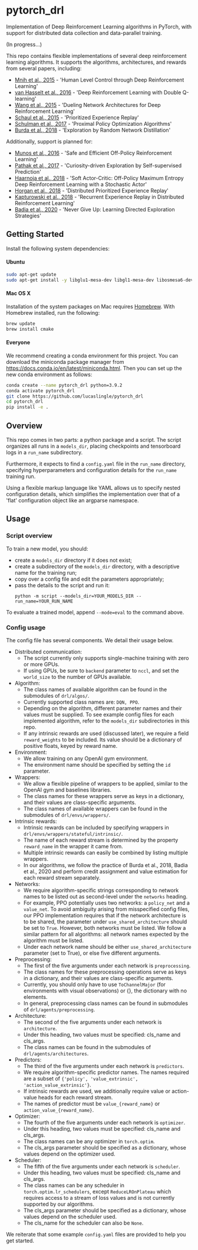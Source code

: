 # pytorch_drl
Implementation of Deep Reinforcement Learning algorithms in PyTorch, with support for distributed data collection and data-parallel training.

(In progress...)

This repo contains flexible implementations of several deep reinforcement learning algorithms.
It supports the algorithms, architectures, and rewards from several papers, including:
- [Mnih et al., 2015](https://storage.googleapis.com/deepmind-media/dqn/DQNNaturePaper.pdf) - 'Human Level Control through Deep Reinforcement Learning'
- [van Hasselt et al., 2016]((https://arxiv.org/pdf/1509.06461.pdf)) - 'Deep Reinforcement Learning with Double Q-learning'
- [Wang et al., 2015](https://arxiv.org/pdf/1511.06581.pdf) - 'Dueling Network Architectures for Deep Reinforcement Learning'
- [Schaul et al., 2015](https://arxiv.org/pdf/1511.05952.pdf) - 'Prioritized Experience Replay'
- [Schulman et al., 2017](https://arxiv.org/pdf/1707.06347.pdf) - 'Proximal Policy Optimization Algorithms'
- [Burda et al., 2018](https://arxiv.org/pdf/1810.12894.pdf) - 'Exploration by Random Network Distillation'

Additionally, support is planned for:
- [Munos et al., 2016](https://arxiv.org/pdf/1606.02647.pdf) - 'Safe and Efficient Off-Policy Reinforcement Learning'
- [Pathak et al., 2017](https://arxiv.org/pdf/1705.05363.pdf) - 'Curiosity-driven Exploration by Self-supervised Prediction'
- [Haarnoja et al., 2018](https://arxiv.org/pdf/1801.01290.pdf) - 'Soft Actor-Critic: Off-Policy Maximum Entropy Deep Reinforcement Learning with a Stochastic Actor'
- [Horgan et al., 2018](https://arxiv.org/pdf/1803.00933.pdf) - 'Distributed Prioritized Experience Replay'
- [Kapturowski et al., 2018](https://openreview.net/pdf?id=r1lyTjAqYX) - 'Recurrent Experience Replay in Distributed Reinforcement Learning'
- [Badia et al., 2020](https://arxiv.org/pdf/2002.06038.pdf) - 'Never Give Up: Learning Directed Exploration Strategies'

## Getting Started

Install the following system dependencies:
#### Ubuntu
```bash
sudo apt-get update
sudo apt-get install -y libglu1-mesa-dev libgl1-mesa-dev libosmesa6-dev xvfb ffmpeg curl patchelf libglfw3 libglfw3-dev cmake zlib1g zlib1g-dev swig python3-dev
```

#### Mac OS X
Installation of the system packages on Mac requires [Homebrew](https://brew.sh). With Homebrew installed, run the following:
```bash
brew update
brew install cmake
```

#### Everyone
We recommend creating a conda environment for this project. You can download the miniconda package manager from https://docs.conda.io/en/latest/miniconda.html.
Then you can set up the new conda environment as follows:

```bash
conda create --name pytorch_drl python=3.9.2
conda activate pytorch_drl
git clone https://github.com/lucaslingle/pytorch_drl
cd pytorch_drl
pip install -e .
```

## Overview

This repo comes in two parts: a python package and a script. The script organizes all runs in a ```models_dir```, placing checkpoints and tensorboard logs in a ```run_name``` subdirectory. 

Furthermore, it expects to find a ```config.yaml``` file in the ```run_name``` directory, specifying hyperparameters and configuration details for the ```run_name``` training run. 

Using a flexible markup language like YAML allows us to specify nested configuration details, which simplifies the implementation over that of a 'flat' configuration object like an argparse namespace. 

## Usage

### Script overview
To train a new model, you should:
- create a ```models_dir``` directory if it does not exist;
- create a subdirectory of the ```models_dir``` directory, with a descriptive name for the training run;
- copy over a config file and edit the parameters appropriately;
- pass the details to the script and run it: 
  ```
  python -m script --models_dir=YOUR_MODELS_DIR --run_name=YOUR_RUN_NAME
  ```
To evaluate a trained model, append ```--mode=eval``` to the command above.


### Config usage
The config file has several components. We detail their usage below. 
- Distributed communication:
  - The script currently only supports single-machine training with zero or more GPUs. 
  - If using GPUs, be sure to ```backend``` parameter to ```nccl```, and set the ```world_size``` to the number of GPUs available.
- Algorithm:
  - The class names of available algorithm can be found in the submodules of ```drl/algos/```.
  - Currently supported class names are: ```DQN, PPO```.
  - Depending on the algorithm, different parameter names and their values must be supplied. To see example config files for each implemented algorithm, refer to the ```models_dir``` subdirectories in this repo.
  - If any intrinsic rewards are used (discussed later), we require a field ```reward_weights``` to be included. Its value should be a dictionary of positive floats, keyed by reward name.
- Environment:
  - We allow training on any OpenAI gym environment.
  - The environment name should be specified by setting the ```id``` parameter.
- Wrappers:
  - We allow a flexible pipeline of wrappers to be applied, similar to the OpenAI gym and baselines libraries. 
  - The class names for these wrappers serve as keys in a dictionary, and their values are class-specific arguments.
  - The class names of available wrappers can be found in the submodules of ```drl/envs/wrappers/```.
- Intrinsic rewards:
  - Intrinsic rewards can be included by specifying wrappers in ```drl/envs/wrappers/stateful/intrinsic/```. 
  - The name of each reward stream is determined by the property ```reward_name``` in the wrapper it came from. 
  - Multiple intrinsic rewards can easily be combined by listing multiple wrappers.
  - In our algorithms, we follow the practice of Burda et al., 2018, Badia et al., 2020 and perform credit assignment and value estimation for each reward stream separately.
- Networks:
  - We require algorithm-specific strings corresponding to network names to be listed out as second-level under the ```networks``` heading.
  - For example, PPO potentially uses two networks: a ```policy_net``` and a ```value_net```. To avoid ambiguity arising from misspecified config files, our PPO implementation requires that if the network architecture is to be shared, the parameter under ```use_shared_architecture``` should be set to ```True```. However, both networks must be listed. We follow a similar pattern for all algorithms: all network names expected by the algorithm must be listed.
  - Under each network name should be either ```use_shared_architecture``` parameter (set to True), or else five different arguments.
- Preprocessing:
  - The first of the five arguments under each network is ```preprocessing```.
  - The class names for these preprocessing operations serve as keys in a dictionary, and their values are class-specific arguments.
  - Currently, you should only have to use ```ToChannelMajor``` (for environments with visual observations) or {}, the dictionary with no elements.
  - In general, preprocessing class names can be found in submodules of ```drl/agents/preprocessing```.  
- Architecture:
  - The second of the five arguments under each network is ```architecture```.
  - Under this heading, two values must be specified: cls_name and cls_args.
  - The class names can be found in the submodules of ```drl/agents/architectures```.
- Predictors:
  - The third of the five arguments under each network is ```predictors```.
  - We require algorithm-specific predictor names. The names required are a subset of ```{'policy', 'value_extrinsic', 'action_value_extrinsic'}```.
  - If intrinsic rewards are used, we additionally require value or action-value heads for each reward stream.
  - The names of predictor must be ```value_{reward_name}``` or ```action_value_{reward_name}```. 
- Optimizer: 
  - The fourth of the five arguments under each network is ```optimizer```.
  - Under this heading, two values must be specified: cls_name and cls_args.
  - The class names can be any optimizer in ```torch.optim```.
  - The cls_args parameter should be specified as a dictionary, whose values depend on the optimizer used.
- Scheduler:
  - The fifth of the five arguments under each network is ```scheduler```.
  - Under this heading, two values must be specified: cls_name and cls_args.
  - The class names can be any scheduler in ```torch.optim.lr_schedulers```, except ```ReduceLROnPlateau``` which requires access to a stream of loss values and is not currently supported by our algorithms. 
  - The cls_args parameter should be specified as a dictionary, whose values depend on the scheduler used.
  - The cls_name for the scheduler can also be ```None```.
    
We reiterate that some example ```config.yaml``` files are provided to help you get started.  
